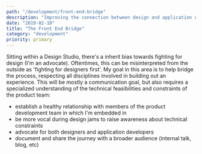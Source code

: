 ```yaml
---
path: "/development/front-end-bridge"
description: "Improving the connection between design and application development"
date: "2019-02-10"
title: "The Front End Bridge"
category: "development"
priority: primary
---
```


Sitting within a Design Studio, there's a inherit bias towards fighting for design (I'm an advocate). Oftentimes, this can be misinterpreted from the outside as 'fighting for designers first'. My goal in this area is to help bridge the process, respecting all disciplines involved in building out an experience. This will be mostly a communication goal, but also requires a specialized understanding of the technical feasibilities and constraints of the product team:

  - establish a healthy relationship with members of the product development team in which I'm embedded in
  - be more vocal during design jams to raise awareness about technical constraints
  - advocate for both designers and application developers
  - document and share the journey with a broader audience (internal talk, blog, etc)
